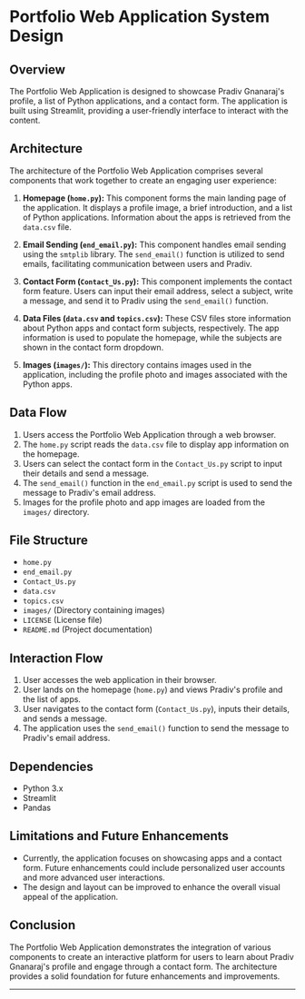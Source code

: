 # Portfolio Web Application System Design

## Overview

The Portfolio Web Application is designed to showcase Pradiv Gnanaraj's profile, a list of Python applications, and a contact form. The application is built using Streamlit, providing a user-friendly interface to interact with the content.

## Architecture

The architecture of the Portfolio Web Application comprises several components that work together to create an engaging user experience:

1. **Homepage (`home.py`):** This component forms the main landing page of the application. It displays a profile image, a brief introduction, and a list of Python applications. Information about the apps is retrieved from the `data.csv` file.

2. **Email Sending (`end_email.py`):** This component handles email sending using the `smtplib` library. The `send_email()` function is utilized to send emails, facilitating communication between users and Pradiv.

3. **Contact Form (`Contact_Us.py`):** This component implements the contact form feature. Users can input their email address, select a subject, write a message, and send it to Pradiv using the `send_email()` function.

4. **Data Files (`data.csv` and `topics.csv`):** These CSV files store information about Python apps and contact form subjects, respectively. The app information is used to populate the homepage, while the subjects are shown in the contact form dropdown.

5. **Images (`images/`):** This directory contains images used in the application, including the profile photo and images associated with the Python apps.

## Data Flow

1. Users access the Portfolio Web Application through a web browser.
2. The `home.py` script reads the `data.csv` file to display app information on the homepage.
3. Users can select the contact form in the `Contact_Us.py` script to input their details and send a message.
4. The `send_email()` function in the `end_email.py` script is used to send the message to Pradiv's email address.
5. Images for the profile photo and app images are loaded from the `images/` directory.

## File Structure

- `home.py`
- `end_email.py`
- `Contact_Us.py`
- `data.csv`
- `topics.csv`
- `images/` (Directory containing images)
- `LICENSE` (License file)
- `README.md` (Project documentation)

## Interaction Flow

1. User accesses the web application in their browser.
2. User lands on the homepage (`home.py`) and views Pradiv's profile and the list of apps.
3. User navigates to the contact form (`Contact_Us.py`), inputs their details, and sends a message.
4. The application uses the `send_email()` function to send the message to Pradiv's email address.

## Dependencies

- Python 3.x
- Streamlit
- Pandas

## Limitations and Future Enhancements

- Currently, the application focuses on showcasing apps and a contact form. Future enhancements could include personalized user accounts and more advanced user interactions.
- The design and layout can be improved to enhance the overall visual appeal of the application.

## Conclusion

The Portfolio Web Application demonstrates the integration of various components to create an interactive platform for users to learn about Pradiv Gnanaraj's profile and engage through a contact form. The architecture provides a solid foundation for future enhancements and improvements.

---
